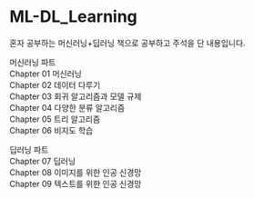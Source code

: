 # ML-DL_Learning

혼자 공부하는 머신러닝+딥러닝 책으로 공부하고 주석을 단 내용입니다.

머신러닝 파트<br>
Chapter 01 머신러닝<br>
Chapter 02 데이터 다루기<br>
Chapter 03 회귀 알고리즘과 모델 규제<br>
Chapter 04 다양한 분류 알고리즘<br>
Chapter 05 트리 알고리즘<br>
Chapter 06 비지도 학습

딥러닝 파트<br>
Chapter 07 딥러닝<br>
Chapter 08 이미지를 위한 인공 신경망<br>
Chapter 09 텍스트를 위한 인공 신경망